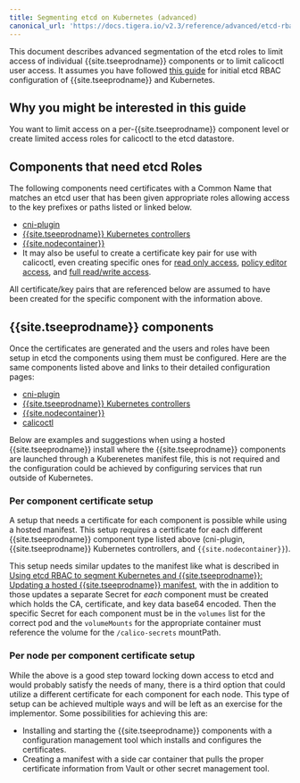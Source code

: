```yaml
---
title: Segmenting etcd on Kubernetes (advanced)
canonical_url: 'https://docs.tigera.io/v2.3/reference/advanced/etcd-rbac/kubernetes-advanced'
---
```


This document describes advanced segmentation of the etcd roles to limit
access of individual {{site.tseeprodname}} components or to limit calicoctl user access.
It assumes you have followed [this guide](kubernetes) for initial etcd
RBAC configuration of {{site.tseeprodname}} and Kubernetes.

## Why you might be interested in this guide

You want to limit access on a per-{{site.tseeprodname}} component level or create limited
access roles for calicoctl to the etcd datastore.

## Components that need etcd Roles

The following components need certificates with a Common Name that matches an
etcd user that has been given appropriate roles allowing access to the key
prefixes or paths listed or linked below.
- [cni-plugin](calico-etcdv3-paths#cni-plugin)
- [{{site.tseeprodname}} Kubernetes controllers](calico-etcdv3-paths#calicokube-controllers)
- [{{site.nodecontainer}}](calico-etcdv3-paths#{{site.nodecontainer}})
- It may also be useful to create a certificate key pair for use with
  calicoctl, even creating specific ones for
  [read only access](calico-etcdv3-paths#calicoctl-read-only-access),
  [policy editor access](calico-etcdv3-paths#calicoctl-policy-editor-access),
  and [full read/write access](calico-etcdv3-paths#calicoctl-full-readwrite-access).

All certificate/key pairs that are referenced below are assumed to have been
created for the specific component with the information above.

## {{site.tseeprodname}} components

Once the certificates are generated and the users and roles have been setup
in etcd the components using them must be configured. Here are the same
components listed above and links to their detailed configuration pages:
- [cni-plugin]({{site.url}}/{{page.version}}/reference/cni-plugin/configuration)
- [{{site.tseeprodname}} Kubernetes controllers]({{site.url}}/{{page.version}}/reference/kube-controllers/configuration)
- [{{site.nodecontainer}}]({{site.url}}/{{page.version}}/reference/node/configuration)
- [calicoctl](/{{page.version}}/getting-started/calicoctl/install)

Below are examples and suggestions when using a hosted {{site.tseeprodname}} install where
the {{site.tseeprodname}} components are launched through a Kuberenetes manifest file, this
is not required and the configuration could be achieved by configuring services
that run outside of Kubernetes.

### Per component certificate setup

A setup that needs a certificate for each component is possible while using a
hosted manifest. This setup requires a certificate for each different {{site.tseeprodname}}
component type listed above (cni-plugin, {{site.tseeprodname}} Kubernetes controllers, and
`{{site.nodecontainer}}`).

This setup needs similar updates to the manifest like what is described in
[Using etcd RBAC to segment Kubernetes and {{site.tseeprodname}}: Updating a hosted {{site.tseeprodname}} manifest](kubernetes#updating-a-hosted-{{site.tseeprodnamedash}}-manifest),
with the in addition to those updates a separate Secret for *each* component
must be created which holds the CA, certificate, and key data base64 encoded.
Then the specific Secret for each component must be in the `volumes` list
for the correct pod and the `volumeMounts` for the appropriate container must
reference the volume for the `/calico-secrets` mountPath.

### Per node per component certificate setup

While the above is a good step toward locking down access to etcd and would
probably satisfy the needs of many, there is a third option that could
utilize a different certificate for each component for each node. This type
of setup can be achieved multiple ways and will be left as an exercise for
the implementor. Some possibilities for achieving this are:
- Installing and starting the {{site.tseeprodname}} components with a configuration management
  tool which installs and configures the certificates.
- Creating a manifest with a side car container that pulls the proper
  certificate information from Vault or other secret management tool.
